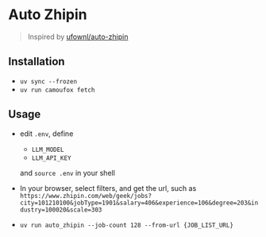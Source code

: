 # Auto Zhipin

> Inspired by [ufownl/auto-zhipin](https://github.com/ufownl/auto-zhipin)

## Installation

* `uv sync --frozen`
* `uv run camoufox fetch`

## Usage

* edit `.env`, define
  * `LLM_MODEL`
  * `LLM_API_KEY`

  and `source .env` in your shell

* In your browser, select filters, and get the url, such as `https://www.zhipin.com/web/geek/jobs?city=101210100&jobType=1901&salary=406&experience=106&degree=203&industry=100020&scale=303`

* `uv run auto_zhipin --job-count 128 --from-url {JOB_LIST_URL}`
